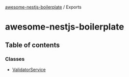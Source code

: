 [awesome-nestjs-boilerplate](README.md) / Exports

# awesome-nestjs-boilerplate

## Table of contents

### Classes

- [ValidatorService](classes/ValidatorService.md)
